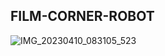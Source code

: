 ## FILM-CORNER-ROBOT
![IMG_20230410_083105_523](https://user-images.githubusercontent.com/130330676/231045409-968fa9a1-1482-48ca-ba30-c28859503494.jpg)

